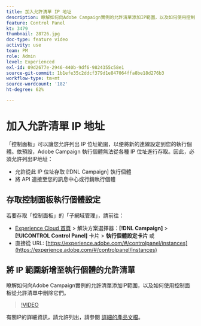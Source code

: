 ```yaml
---
title: 加入允許清單 IP 地址
description: 瞭解如何向Adobe Campaign實例的允許清單添加IP範圍，以及如何使用控制面板從允許清單中刪除它們。
feature: Control Panel
kt: 3479
thumbnail: 28726.jpg
doc-type: feature video
activity: use
team: PM
role: Admin
level: Experienced
exl-id: 09d2677e-2946-440b-9df6-9824355c58e1
source-git-commit: 1b1efe35c2ddcf379d1e847064ffa8be18d276b3
workflow-type: tm+mt
source-wordcount: '182'
ht-degree: 62%

---
```


# 加入允許清單 IP 地址

「控制面板」可以讓您允許列出 IP 位址範圍，以便將新的連線設定到您的執行個體。依預設，Adobe Campaign 執行個體無法從各種 IP 位址進行存取。因此，必須允許列出IP地址：

* 允許從此 IP 位址存取 [!DNL Campaign] 執行個體
* 將 API 連接至您的訊息中心或行銷執行個體

## 存取控制面板執行個體設定

若要存取「控制面板」的「子網域管理」，請前往：

* [Experience Cloud 首頁](https://experience.adobe.com/#/home) > 解決方案選擇器：**[!DNL Campaign]** > **[!UICONTROL Control Panel]** 卡片 > **執行個體設定卡片**
或
* 直接從 URL: [https://experience.adobe.com/#/controlpanel/instances](https://experience.adobe.com/#/controlpanel/instances)

## 將 IP 範圍新增至執行個體的允許清單

瞭解如何向Adobe Campaign實例的允許清單添加IP範圍，以及如何使用控制面板從允許清單中刪除它們。

>[!VIDEO](https://video.tv.adobe.com/v/28726?quality=12&learn=0n)

有關IP的詳細資訊，請允許列出，請參閱 [詳細的產品文檔](https://experienceleague.adobe.com/docs/control-panel/using/sftp-management/ip-range-allow-listing.html?lang=zh-Hant)。
